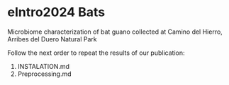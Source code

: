 # eIntro2024 Bats

Microbiome characterization of bat guano collected at Camino del Hierro, Arribes del Duero Natural Park

Follow the next order to repeat the results of our publication:
1) INSTALATION.md
2) Preprocessing.md
